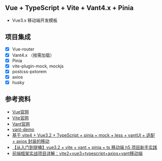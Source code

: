## Vue + TypeScript + Vite + Vant4.x + Pinia

- Vue3.x 移动端开发模板

## 项目集成

- [x] Vue-router
- [x] Vant4.x （按需加载）
- [x] Pinia
- [x] vite-plugin-mock, mockjs
- [x] postcss-pxtorem
- [x] axios
- [x] husky

## 参考资料

- [Vue官网](https://v3.cn.vuejs.org/)
- [Vite官网](https://cn.vitejs.dev/)
- [Vant官网](https://vant-contrib.gitee.io/vant/#/zh-CN)
- [vant-demo](https://github.com/vant-ui/vant-demo)
- [基于 vite4 + Vue3.2 + TypeScript + pinia + mock + less + vantUI + 适配 + axios 封装的移动](https://juejin.cn/post/7226979399714373693)
- [【从入门到提桶】vue3.2 + vite + vant + pinia + ts 移动端 h5 项目新手实践](https://juejin.cn/post/7134610733962100750)
- [前端框架实战项目详解：vite2+vue3+typescript+axios+vant移动端](https://juejin.cn/column/7065885961535619080)
